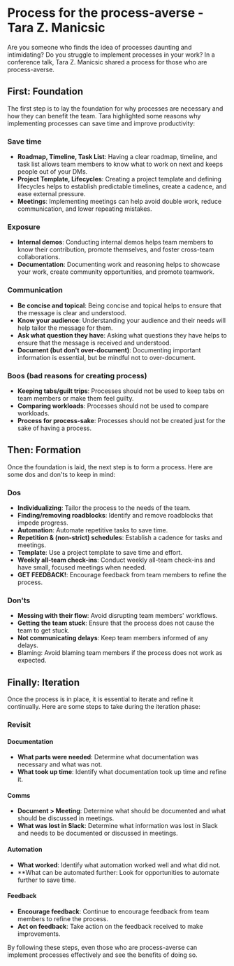 # Process for the process-averse - Tara Z. Manicsic

Are you someone who finds the idea of processes daunting and intimidating? Do you struggle to implement processes in your work? In a conference talk, Tara Z. Manicsic shared a process for those who are process-averse.

## First: Foundation

The first step is to lay the foundation for why processes are necessary and how they can benefit the team. Tara highlighted some reasons why implementing processes can save time and improve productivity:

### Save time

- **Roadmap, Timeline, Task List**: Having a clear roadmap, timeline, and task list allows team members to know what to work on next and keeps people out of your DMs.
- **Project Template, Lifecycles**: Creating a project template and defining lifecycles helps to establish predictable timelines, create a cadence, and ease external pressure.
- **Meetings**: Implementing meetings can help avoid double work, reduce communication, and lower repeating mistakes.

### Exposure

- **Internal demos**: Conducting internal demos helps team members to know their contribution, promote themselves, and foster cross-team collaborations.
- **Documentation**: Documenting work and reasoning helps to showcase your work, create community opportunities, and promote teamwork.

### Communication

- **Be concise and topical**: Being concise and topical helps to ensure that the message is clear and understood.
- **Know your audience**: Understanding your audience and their needs will help tailor the message for them.
- **Ask what question they have**: Asking what questions they have helps to ensure that the message is received and understood.
- **Document (but don't over-document)**: Documenting important information is essential, but be mindful not to over-document.

### Boos (bad reasons for creating process)

- **Keeping tabs/guilt trips**: Processes should not be used to keep tabs on team members or make them feel guilty.
- **Comparing workloads**: Processes should not be used to compare workloads.
- **Process for process-sake**: Processes should not be created just for the sake of having a process.

## Then: Formation

Once the foundation is laid, the next step is to form a process. Here are some dos and don'ts to keep in mind:

### Dos

- **Individualizing**: Tailor the process to the needs of the team.
- **Finding/removing roadblocks**: Identify and remove roadblocks that impede progress.
- **Automation**: Automate repetitive tasks to save time.
- **Repetition & (non-strict) schedules**: Establish a cadence for tasks and meetings.
- **Template**: Use a project template to save time and effort.
- **Weekly all-team check-ins**: Conduct weekly all-team check-ins and have small, focused meetings when needed.
- **GET FEEDBACK!**: Encourage feedback from team members to refine the process.

### Don'ts

- **Messing with their flow**: Avoid disrupting team members' workflows.
- **Getting the team stuck**: Ensure that the process does not cause the team to get stuck.
- **Not communicating delays**: Keep team members informed of any delays.
- Blaming: Avoid blaming team members if the process does not work as expected.

## Finally: Iteration

Once the process is in place, it is essential to iterate and refine it continually. Here are some steps to take during the iteration phase:

### Revisit

#### Documentation

- **What parts were needed**: Determine what documentation was necessary and what was not.
- **What took up time**: Identify what documentation took up time and refine it.

#### Comms

- **Document > Meeting**: Determine what should be documented and what should be discussed in meetings.
- **What was lost in Slack**: Determine what information was lost in Slack and needs to be documented or discussed in meetings.

#### Automation

- **What worked**: Identify what automation worked well and what did not.
- **What can be automated further: Look for opportunities to automate further to save time.

#### Feedback

- **Encourage feedback**: Continue to encourage feedback from team members to refine the process.
- **Act on feedback**: Take action on the feedback received to make improvements.

By following these steps, even those who are process-averse can implement processes effectively and see the benefits of doing so.
